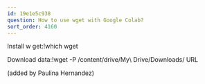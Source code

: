 ```yaml
---
id: 19e1e5c938
question: How to use wget with Google Colab?
sort_order: 4160
---
```


Install w get:!which wget

Download data:!wget -P /content/drive/My\ Drive/Downloads/ URL

(added by Paulina Hernandez)

